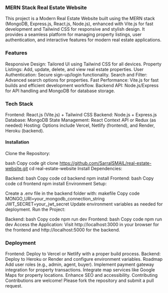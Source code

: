 ### MERN Stack Real Estate Website
This project is a Modern Real Estate Website built using the MERN stack (MongoDB, Express.js, React.js, Node.js), enhanced with Vite.js for fast development and Tailwind CSS for responsive and stylish design. It provides a seamless platform for managing property listings, user authentication, and interactive features for modern real estate applications.

### Features
Responsive Design: Tailored UI using Tailwind CSS for all devices.
Property Listings: Add, update, delete, and view real estate properties.
User Authentication: Secure sign-up/login functionality.
Search and Filter: Advanced search options for properties.
Fast Performance: Vite.js for fast builds and efficient development workflow.
Backend API: Node.js/Express for API handling and MongoDB for database storage.
### Tech Stack
Frontend: React.js (Vite.js) + Tailwind CSS
Backend: Node.js + Express.js
Database: MongoDB
State Management: React Context API or Redux (as needed)
Hosting: Options include Vercel, Netlify (frontend), and Render, Heroku (backend).

#### Installation
Clone the Repository:

bash
Copy code
git clone https://github.com/SarraISMAIL/real-estate-website.git
cd real-estate-website
Install Dependencies:

Backend:
bash
Copy code
cd backend
npm install
Frontend:
bash
Copy code
cd frontend
npm install
Environment Setup:

Create a .env file in the backend folder with:
makefile
Copy code
MONGO_URI=your_mongodb_connection_string
JWT_SECRET=your_jwt_secret
Update environment variables as needed for deployment.
Run the Project:

Backend:
bash
Copy code
npm run dev
Frontend:
bash
Copy code
npm run dev
Access the Application: Visit http://localhost:3000 in your browser for the frontend and http://localhost:5000 for the backend.

### Deployment
Frontend: Deploy to Vercel or Netlify with a proper build process.
Backend: Deploy to Heroku or Render and configure environment variables.
Roadmap
Add user roles (e.g., admin, agent, buyer).
Implement payment gateway integration for property transactions.
Integrate map services like Google Maps for property locations.
Enhance SEO and accessibility.
Contributing
Contributions are welcome! Please fork the repository and submit a pull request.


